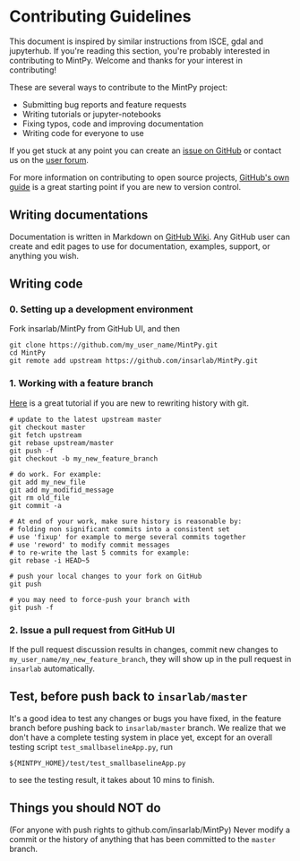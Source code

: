 # Contributing Guidelines

This document is inspired by similar instructions from ISCE, gdal and jupyterhub. If you're reading this section, you're probably interested in contributing to MintPy. Welcome and thanks for your interest in contributing! 

These are several ways to contribute to the MintPy project:

* Submitting bug reports and feature requests
* Writing tutorials or jupyter-notebooks
* Fixing typos, code and improving documentation
* Writing code for everyone to use

If you get stuck at any point you can create an [issue on GitHub](https://github.com/insarlab/MintPy/issues) or contact us on the [user forum](https://groups.google.com/forum/#!forum/mintpy).

For more information on contributing to open source projects, [GitHub's own guide](https://guides.github.com/activities/contributing-to-open-source/)
is a great starting point if you are new to version control.

## Writing documentations ##

Documentation is written in Markdown on [GitHub Wiki](https://github.com/insarlab/MintPy/wiki). Any GitHub user can create and edit pages to use for documentation, examples, support, or anything you wish.

## Writing code ##

### 0. Setting up a development environment ###

Fork insarlab/MintPy from GitHub UI, and then

```
git clone https://github.com/my_user_name/MintPy.git
cd MintPy
git remote add upstream https://github.com/insarlab/MintPy.git
```

### 1. Working with a feature branch ###

[Here](https://thoughtbot.com/blog/git-interactive-rebase-squash-amend-rewriting-history) is a great tutorial if you are new to rewriting history with git.

```
# update to the latest upstream master
git checkout master
git fetch upstream
git rebase upstream/master
git push -f
git checkout -b my_new_feature_branch

# do work. For example:
git add my_new_file
git add my_modifid_message
git rm old_file
git commit -a 

# At end of your work, make sure history is reasonable by:
# folding non significant commits into a consistent set
# use 'fixup' for example to merge several commits together
# use 'reword' to modify commit messages
# to re-write the last 5 commits for example:
git rebase -i HEAD~5

# push your local changes to your fork on GitHub
git push

# you may need to force-push your branch with
git push -f
```

### 2. Issue a pull request from GitHub UI ###

If the pull request discussion results in changes, commit new changes to `my_user_name/my_new_feature_branch`, they will show up in the pull request in `insarlab` automatically.

## Test, before push back to `insarlab/master` ##

It's a good idea to test any changes or bugs you have fixed, in the feature branch before pushing back to `insarlab/master` branch. We realize that we don't have a complete testing system in place yet, except for an overall testing script `test_smallbaselineApp.py`, run

```
${MINTPY_HOME}/test/test_smallbaselineApp.py
```

to see the testing result, it takes about 10 mins to finish.


## Things you should NOT do ##

(For anyone with push rights to github.com/insarlab/MintPy) Never modify a commit or the history of anything that has been committed to the `master` branch.
